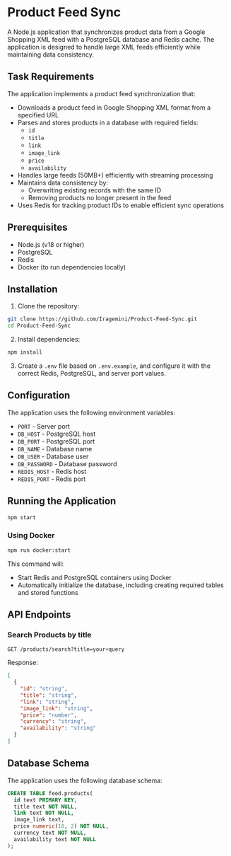 # Product Feed Sync

A Node.js application that synchronizes product data from a Google Shopping XML feed with a PostgreSQL database and Redis cache. The application is designed to handle large XML feeds efficiently while maintaining data consistency.

## Task Requirements

The application implements a product feed synchronization that:
- Downloads a product feed in Google Shopping XML format from a specified URL
- Parses and stores products in a database with required fields:
  - `id`
  - `title`
  - `link`
  - `image_link`
  - `price`
  - `availability`
- Handles large feeds (50MB+) efficiently with streaming processing
- Maintains data consistency by:
  - Overwriting existing records with the same ID
  - Removing products no longer present in the feed
- Uses Redis for tracking product IDs to enable efficient sync operations

## Prerequisites

- Node.js (v18 or higher)
- PostgreSQL
- Redis
- Docker (to run dependencies locally)

## Installation

1. Clone the repository:
```bash
git clone https://github.com/Iragemini/Product-Feed-Sync.git
cd Product-Feed-Sync
```

2. Install dependencies:
```bash
npm install
```

3. Create a `.env` file based on `.env.example`, and configure it with the correct Redis, PostgreSQL, and server port values.

## Configuration

The application uses the following environment variables:

- `PORT` - Server port
- `DB_HOST` - PostgreSQL host
- `DB_PORT` - PostgreSQL port
- `DB_NAME` - Database name
- `DB_USER` - Database user
- `DB_PASSWORD` - Database password
- `REDIS_HOST` - Redis host
- `REDIS_PORT` - Redis port

## Running the Application

```bash
npm start
```

### Using Docker

```bash
npm run docker:start
```
This command will:

- Start Redis and PostgreSQL containers using Docker
- Automatically initialize the database, including creating required tables and stored functions

## API Endpoints

### Search Products by title

```
GET /products/search?title=your+query
```

Response:
```json
[
  {
    "id": "string",
    "title": "string",
    "link": "string",
    "image_link": "string",
    "price": "number",
    "currency": "string",
    "availability": "string"
  }
]
```

## Database Schema

The application uses the following database schema:

```sql
CREATE TABLE feed.products(
  id text PRIMARY KEY,
  title text NOT NULL,
  link text NOT NULL,
  image_link text,
  price numeric(10, 2) NOT NULL,
  currency text NOT NULL,
  availability text NOT NULL
);
```
